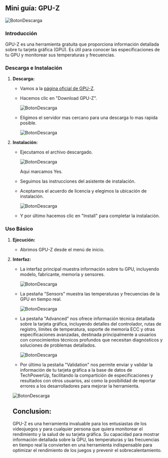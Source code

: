 ## Mini guía: GPU-Z

![BotonDescarga](./Imgs/imgGPU-Z/logo.png)

### Introducción

GPU-Z es una herramienta gratuita que proporciona información detallada sobre tu tarjeta gráfica (GPU). Es útil para conocer las especificaciones de tu GPU y monitorear sus temperaturas y frecuencias.

### Descarga e Instalación

1. **Descarga:**
   
   * Vamos a la [página oficial de GPU-Z](https://www.techpowerup.com/gpuz/).
   * Hacemos clic en "Download GPU-Z".
     
     ![BotonDescarga](./Imgs/imgGPU-Z/dow1.png)
   * Eligimos el servidor mas cercano para una descarga lo mas rapida posible.
     
     ![BotonDescarga](./Imgs/imgGPU-Z/dow2.png)
2. **Instalación:**
   
   * Ejecutamos el archivo descargado.
     
     ![BotonDescarga](./Imgs/imgGPU-Z/inst1.png)
     
     Aqui marcamos Yes.
   * Seguimos las instrucciones del asistente de instalación.
   * Aceptamos el acuerdo de licencia y elegimos la ubicación de  instalación.
     
     ![BotonDescarga](./Imgs/imgGPU-Z/inst2.png)
   * Y por último hacemos clic en "Install" para completar la instalación.

### Uso Básico

1. **Ejecución:**
   
   * Abrimos GPU-Z desde el menú de inicio.
2. **Interfaz:**
   
   * La interfaz principal muestra información sobre tu GPU, incluyendo modelo, fabricante, memoria y sensores.
     
     ![BotonDescarga](./Imgs/imgGPU-Z/uso1.png)
   * La pestaña "Sensors" muestra las temperaturas y frecuencias de la GPU en tiempo real.
     
     ![BotonDescarga](./Imgs/imgGPU-Z/uso2.png)
   * La pestaña "Advanced" nos ofrece información técnica detallada sobre la tarjeta gráfica, incluyendo detalles del controlador, rutas de registro, límites de temperatura, soporte de memoria ECC y otras especificaciones avanzadas, destinada principalmente a usuarios con conocimientos técnicos profundos que necesitan diagnósticos y soluciones de problemas detallados.
     
     ![BotonDescarga](./Imgs/imgGPU-Z/uso3.png)
   * Por último la pestaña "Validation" nos permite enviar y validar la información de tu tarjeta gráfica a la base de datos de TechPowerUp, facilitando la compartición de especificaciones y resultados con otros usuarios, así como la posibilidad de reportar errores a los desarrolladores para mejorar la herramienta.
   
   ![BotonDescarga](./Imgs/imgGPU-Z/uso4.png)

   ## Conclusion:
   
   GPU-Z es una herramienta invaluable para los entusiastas de los videojuegos y para cualquier persona que quiera monitorear el rendimiento y la salud de su tarjeta gráfica. Su capacidad para mostrar información detallada sobre la GPU, las temperaturas y las frecuencias en tiempo real la convierten en una herramienta indispensable para optimizar el rendimiento de los juegos y prevenir el sobrecalentamiento.




